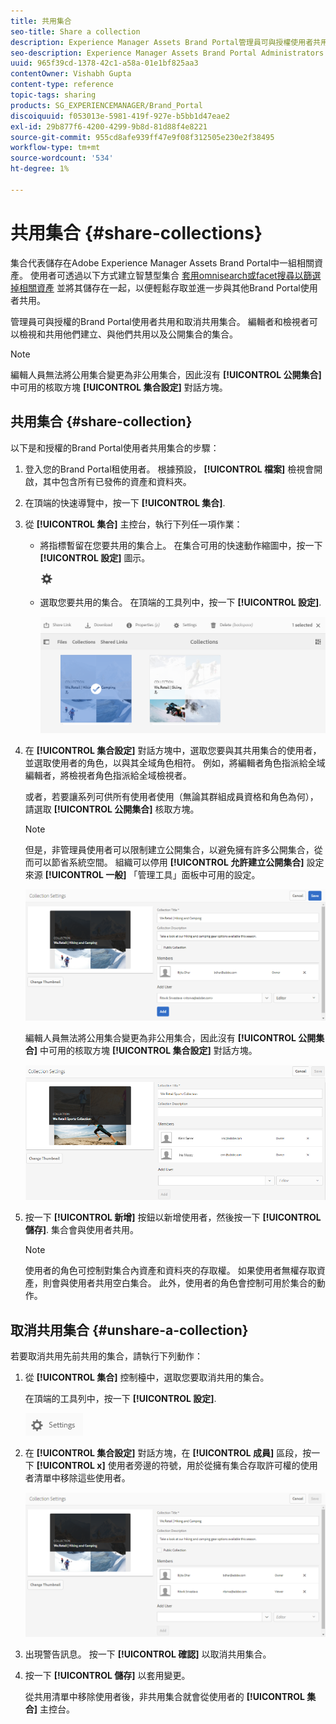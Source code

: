 ```yaml
---
title: 共用集合
seo-title: Share a collection
description: Experience Manager Assets Brand Portal管理員可與授權使用者共用和取消共用集合或智慧型集合。 編輯人員只能檢視和共用他們建立、與他們共用以及公開集合的集合。
seo-description: Experience Manager Assets Brand Portal Administrators can share and unshare a collection or a smart collection with authorized users. Editors can view and share only the collections created by them, shared with them, and public collections.
uuid: 965f39cd-1378-42c1-a58a-01e1bf825aa3
contentOwner: Vishabh Gupta
content-type: reference
topic-tags: sharing
products: SG_EXPERIENCEMANAGER/Brand_Portal
discoiquuid: f053013e-5981-419f-927e-b5bb1d47eae2
exl-id: 29b877f6-4200-4299-9b8d-81d88f4e8221
source-git-commit: 955cd8afe939ff47e9f08f312505e230e2f38495
workflow-type: tm+mt
source-wordcount: '534'
ht-degree: 1%

---
```


# 共用集合 {#share-collections}

集合代表儲存在Adobe Experience Manager Assets Brand Portal中一組相關資產。 使用者可透過以下方式建立智慧型集合 [套用omnisearch或facet搜尋以篩選掉相關資產](brand-portal-searching.md) 並將其儲存在一起，以便輕鬆存取並進一步與其他Brand Portal使用者共用。

管理員可與授權的Brand Portal使用者共用和取消共用集合。 編輯者和檢視者可以檢視和共用他們建立、與他們共用以及公開集合的集合。

>[!NOTE]
>
>編輯人員無法將公用集合變更為非公用集合，因此沒有 **[!UICONTROL 公開集合]** 中可用的核取方塊 **[!UICONTROL 集合設定]** 對話方塊。

## 共用集合 {#share-collection}

以下是和授權的Brand Portal使用者共用集合的步驟：

1. 登入您的Brand Portal租使用者。 根據預設， **[!UICONTROL 檔案]** 檢視會開啟，其中包含所有已發佈的資產和資料夾。

1. 在頂端的快速導覽中，按一下 **[!UICONTROL 集合]**.

1. 從 **[!UICONTROL 集合]** 主控台，執行下列任一項作業：

   * 將指標暫留在您要共用的集合上。 在集合可用的快速動作縮圖中，按一下 **[!UICONTROL 設定]** 圖示。

      ![](assets/settings-icon.png)

   * 選取您要共用的集合。 在頂端的工具列中，按一下 **[!UICONTROL 設定]**.

      ![](assets/collection-console.png)

1. 在 **[!UICONTROL 集合設定]** 對話方塊中，選取您要與其共用集合的使用者，並選取使用者的角色，以與其全域角色相符。 例如，將編輯者角色指派給全域編輯者，將檢視者角色指派給全域檢視者。

   或者，若要讓系列可供所有使用者使用（無論其群組成員資格和角色為何），請選取 **[!UICONTROL 公開集合]** 核取方塊。

   >[!NOTE]
   >
   >但是，非管理員使用者可以限制建立公開集合，以避免擁有許多公開集合，從而可以節省系統空間。 組織可以停用 **[!UICONTROL 允許建立公開集合]** 設定來源 **[!UICONTROL 一般]** 「管理工具」面板中可用的設定。

   ![](assets/collection_sharingadduser.png)

   編輯人員無法將公用集合變更為非公用集合，因此沒有 **[!UICONTROL 公開集合]** 中可用的核取方塊 **[!UICONTROL 集合設定]** 對話方塊。

   ![](assets/collection-setting-editor.png)

1. 按一下 **[!UICONTROL 新增]** 按鈕以新增使用者，然後按一下 **[!UICONTROL 儲存]**. 集合會與使用者共用。

   >[!NOTE]
   >
   >使用者的角色可控制對集合內資產和資料夾的存取權。 如果使用者無權存取資產，則會與使用者共用空白集合。 此外，使用者的角色會控制可用於集合的動作。

## 取消共用集合 {#unshare-a-collection}

若要取消共用先前共用的集合，請執行下列動作：

1. 從 **[!UICONTROL 集合]** 控制檯中，選取您要取消共用的集合。

   在頂端的工具列中，按一下 **[!UICONTROL 設定]**.

   ![](assets/collection_settings.png)

1. 在 **[!UICONTROL 集合設定]** 對話方塊，在 **[!UICONTROL 成員]** 區段，按一下 **[!UICONTROL x]** 使用者旁邊的符號，用於從擁有集合存取許可權的使用者清單中移除這些使用者。

   ![](assets/unshare_collection.png)

1. 出現警告訊息。 按一下 **[!UICONTROL 確認]** 以取消共用集合。

1. 按一下 **[!UICONTROL 儲存]** 以套用變更。

   從共用清單中移除使用者後，非共用集合就會從使用者的 **[!UICONTROL 集合]** 主控台。

<!--
1. Click the overlay icon on the left, and choose **[!UICONTROL Navigation]**.

   ![](assets/contenttree-1.png)

1. From the siderail on the left, click **[!UICONTROL Collections]**.

   ![](assets/access_collections.png)

1. From the **[!UICONTROL Collections]** console, do one of the following:

    * Hover the pointer over the collection you want to share. From the quick action thumbnails available for the collection, click the **[!UICONTROL Settings]** icon.

   ![](assets/settings_thumbnail.png)

    * Select the collection you want to share. From the toolbar at the top, click **[!UICONTROL Settings]**.
    
   ![](assets/collection-sharing.png)

1. In the [!UICONTROL Collection Settings] dialog box, select the users or groups with whom you want to share the collection and select the role for a user or a group to match their global role. For example, assign the Editor role to a global editor, the Viewer role to a global viewer.

   Alternatively, to make the collection available to all users irrespective of their group membership and role, make it public by selecting the **[!UICONTROL Public Collection]** check-box.

   >[!NOTE]
   >
   >However, non-admin users can be restricted from creating public collections, to avoid having numerous public collections so that system space can be saved. Organizations can disable the **[!UICONTROL Allow public collections creation]** configuration from [!UICONTROL General] settings available in admin tools panel.

   ![](assets/collection_sharingadduser.png)

   Editors cannot change a public collection to a non-public collection and, therefore, do not have **[!UICONTROL Public Collection]** check-box available in **[!UICONTROL Collection Settings]** dialog.

   ![](assets/collection-setting-editor.png)

1. Select **[!UICONTROL Add]**, and then **[!UICONTROL Save]**. The collection is shared with the chosen users.

   >[!NOTE]
   >
   >A user's role governs access to the assets and folders inside a collection. If a user does not have access to assets, an empty collection is shared with the user. Also, a user's role governs the actions available for collections.

## Unshare a collection {#unshare-a-collection}

To unshare a previously shared collection, do the following:

1. From the **[!UICONTROL Collections]** console, select the collection you want to unshare.

   In the toolbar, click **[!UICONTROL Settings]**.

   ![](assets/collection_settings.png)

1. On the **[!UICONTROL Collection Settings]** dialog box, under **[!UICONTROL Members]**, click the **[!UICONTROL x]** symbol next to users or groups to remove them from the list of users you shared the collection with.

   ![](assets/unshare_collection.png)

1. In the warning message box, click **[!UICONTROL Confirm]** to confirm unshare.

   Click **[!UICONTROL Save]**.

1. Log in to Brand Portal with the credentials of the user you removed from the shared list. The collection is removed from the **[!UICONTROL Collections]** console.
-->
